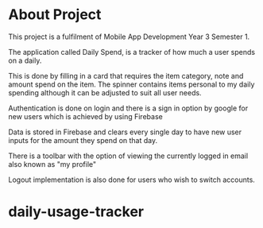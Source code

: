 # About Project
This project is a fulfilment of Mobile App Development Year 3 Semester 1.

The application called Daily Spend, is a tracker of how much a user spends on a daily.

This is done by filling in a card that requires the item category, note and amount spend on the item.
The spinner contains items personal to my daily spending although it can be adjusted
to suit all user needs.

Authentication is done on login and there is a sign in option by google for new users which is
achieved by using Firebase

Data is stored in Firebase and clears every single day to have new user inputs for the amount
they spend on that day.

There is a toolbar with the option of viewing the currently logged in email also known as "my profile"

Logout implementation is also done for users who wish to switch accounts.

# daily-usage-tracker
